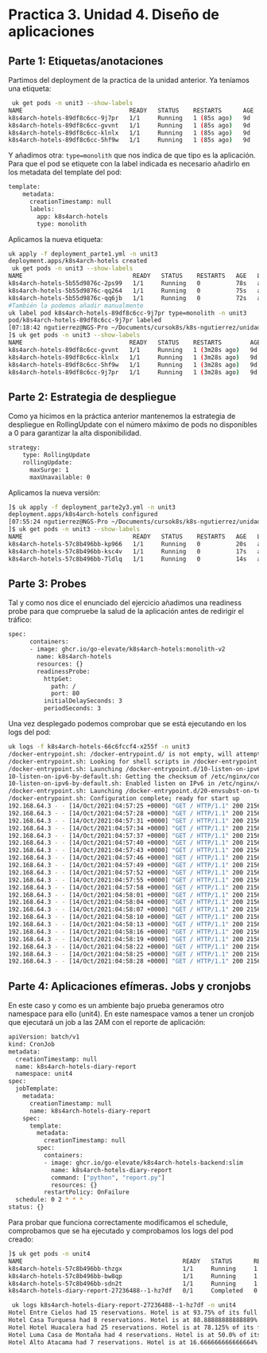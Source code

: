 # Practica 3. Unidad 4. Diseño de aplicaciones

## Parte 1: Etiquetas/anotaciones

Partimos del deployment de la practica de la unidad anterior. Ya teníamos una etiqueta:

```bash
 uk get pods -n unit3 --show-labels
NAME                              READY   STATUS    RESTARTS      AGE   LABELS
k8s4arch-hotels-89df8c6cc-9j7pr   1/1     Running   1 (85s ago)   9d    app=k8s4arch-hotels,pod-template-hash=89df8c6cc
k8s4arch-hotels-89df8c6cc-gvvnt   1/1     Running   1 (85s ago)   9d    app=k8s4arch-hotels,pod-template-hash=89df8c6cc
k8s4arch-hotels-89df8c6cc-klnlx   1/1     Running   1 (85s ago)   9d    app=k8s4arch-hotels,pod-template-hash=89df8c6cc
k8s4arch-hotels-89df8c6cc-5hf9w   1/1     Running   1 (85s ago)   9d    app=k8s4arch-hotels,pod-template-hash=89df8c6cc
```
Y añadimos otra: `type=monolith` que nos indica de que tipo es la aplicación. Para que el pod se etiquete con la label indicada es necesario añadirlo en los metadata del template del pod:

```bash
template:
    metadata:
      creationTimestamp: null
      labels:
        app: k8s4arch-hotels
        type: monolith
```

Aplicamos la nueva etiqueta:

```bash
uk apply -f deployment_parte1.yml -n unit3
deployment.apps/k8s4arch-hotels created
 uk get pods -n unit3 --show-labels
NAME                               READY   STATUS    RESTARTS   AGE   LABELS
k8s4arch-hotels-5b55d9876c-2ps99   1/1     Running   0          78s   app=k8s4arch-hotels,pod-template-hash=5b55d9876c,type=monolith
k8s4arch-hotels-5b55d9876c-qq264   1/1     Running   0          75s   app=k8s4arch-hotels,pod-template-hash=5b55d9876c,type=monolith
k8s4arch-hotels-5b55d9876c-qq6jb   1/1     Running   0          72s   app=k8s4arch-hotels,pod-template-hash=5b55d9876c,type=monolith
#También la podemos añadir manualmente
uk label pod k8s4arch-hotels-89df8c6cc-9j7pr type=monolith -n unit3
pod/k8s4arch-hotels-89df8c6cc-9j7pr labeled
[07:18:42 ngutierrez@NGS-Pro ~/Documents/cursok8s/k8s-ngutierrez/unidad04
]$ uk get pods -n unit3 --show-labels
NAME                              READY   STATUS    RESTARTS        AGE   LABELS
k8s4arch-hotels-89df8c6cc-gvvnt   1/1     Running   1 (3m28s ago)   9d    app=k8s4arch-hotels,pod-template-hash=89df8c6cc
k8s4arch-hotels-89df8c6cc-klnlx   1/1     Running   1 (3m28s ago)   9d    app=k8s4arch-hotels,pod-template-hash=89df8c6cc
k8s4arch-hotels-89df8c6cc-5hf9w   1/1     Running   1 (3m28s ago)   9d    app=k8s4arch-hotels,pod-template-hash=89df8c6cc
k8s4arch-hotels-89df8c6cc-9j7pr   1/1     Running   1 (3m28s ago)   9d    app=k8s4arch-hotels,pod-template-hash=89df8c6cc,type=monolith
```
## Parte 2: Estrategia de despliegue

Como ya hicimos en la práctica anterior mantenemos la estrategia de despliegue en RollingUpdate con el número máximo de pods no disponibles a 0 para garantizar la alta disponibilidad.

```bash
strategy:
    type: RollingUpdate
    rollingUpdate:
      maxSurge: 1
      maxUnavailable: 0
```

Aplicamos la nueva versión:

```bash
]$ uk apply -f deployment_parte2y3.yml -n unit3
deployment.apps/k8s4arch-hotels configured
[07:55:24 ngutierrez@NGS-Pro ~/Documents/cursok8s/k8s-ngutierrez/unidad04
]$ uk get pods -n unit3 --show-labels
NAME                               READY   STATUS    RESTARTS   AGE   LABELS
k8s4arch-hotels-57c8b496bb-kp966   1/1     Running   0          20s   app=k8s4arch-hotels,pod-template-hash=57c8b496bb,type=monolith,version=v2
k8s4arch-hotels-57c8b496bb-ksc4v   1/1     Running   0          17s   app=k8s4arch-hotels,pod-template-hash=57c8b496bb,type=monolith,version=v2
k8s4arch-hotels-57c8b496bb-7ldlq   1/1     Running   0          14s   app=k8s4arch-hotels,pod-template-hash=57c8b496bb,type=monolith,version=v2
```

## Parte 3: Probes

Tal y como nos dice el enunciado del ejercicio añadimos una readiness probe para que compruebe la salud de la aplicación antes de redirigir el tráfico:

```bash
spec:
      containers:
      - image: ghcr.io/go-elevate/k8s4arch-hotels:monolith-v2
        name: k8s4arch-hotels
        resources: {}
        readinessProbe:
          httpGet:
            path: /
            port: 80
          initialDelaySeconds: 3
          periodSeconds: 3
```

Una vez desplegado podemos comprobar que se está ejecutando en los logs del pod:

```bash
uk logs -f k8s4arch-hotels-66c6fccf4-x255f -n unit3
/docker-entrypoint.sh: /docker-entrypoint.d/ is not empty, will attempt to perform configuration
/docker-entrypoint.sh: Looking for shell scripts in /docker-entrypoint.d/
/docker-entrypoint.sh: Launching /docker-entrypoint.d/10-listen-on-ipv6-by-default.sh
10-listen-on-ipv6-by-default.sh: Getting the checksum of /etc/nginx/conf.d/default.conf
10-listen-on-ipv6-by-default.sh: Enabled listen on IPv6 in /etc/nginx/conf.d/default.conf
/docker-entrypoint.sh: Launching /docker-entrypoint.d/20-envsubst-on-templates.sh
/docker-entrypoint.sh: Configuration complete; ready for start up
192.168.64.3 - - [14/Oct/2021:04:57:25 +0000] "GET / HTTP/1.1" 200 2156 "-" "kube-probe/1.22+" "-"
192.168.64.3 - - [14/Oct/2021:04:57:28 +0000] "GET / HTTP/1.1" 200 2156 "-" "kube-probe/1.22+" "-"
192.168.64.3 - - [14/Oct/2021:04:57:31 +0000] "GET / HTTP/1.1" 200 2156 "-" "kube-probe/1.22+" "-"
192.168.64.3 - - [14/Oct/2021:04:57:34 +0000] "GET / HTTP/1.1" 200 2156 "-" "kube-probe/1.22+" "-"
192.168.64.3 - - [14/Oct/2021:04:57:37 +0000] "GET / HTTP/1.1" 200 2156 "-" "kube-probe/1.22+" "-"
192.168.64.3 - - [14/Oct/2021:04:57:40 +0000] "GET / HTTP/1.1" 200 2156 "-" "kube-probe/1.22+" "-"
192.168.64.3 - - [14/Oct/2021:04:57:43 +0000] "GET / HTTP/1.1" 200 2156 "-" "kube-probe/1.22+" "-"
192.168.64.3 - - [14/Oct/2021:04:57:46 +0000] "GET / HTTP/1.1" 200 2156 "-" "kube-probe/1.22+" "-"
192.168.64.3 - - [14/Oct/2021:04:57:49 +0000] "GET / HTTP/1.1" 200 2156 "-" "kube-probe/1.22+" "-"
192.168.64.3 - - [14/Oct/2021:04:57:52 +0000] "GET / HTTP/1.1" 200 2156 "-" "kube-probe/1.22+" "-"
192.168.64.3 - - [14/Oct/2021:04:57:55 +0000] "GET / HTTP/1.1" 200 2156 "-" "kube-probe/1.22+" "-"
192.168.64.3 - - [14/Oct/2021:04:57:58 +0000] "GET / HTTP/1.1" 200 2156 "-" "kube-probe/1.22+" "-"
192.168.64.3 - - [14/Oct/2021:04:58:01 +0000] "GET / HTTP/1.1" 200 2156 "-" "kube-probe/1.22+" "-"
192.168.64.3 - - [14/Oct/2021:04:58:04 +0000] "GET / HTTP/1.1" 200 2156 "-" "kube-probe/1.22+" "-"
192.168.64.3 - - [14/Oct/2021:04:58:07 +0000] "GET / HTTP/1.1" 200 2156 "-" "kube-probe/1.22+" "-"
192.168.64.3 - - [14/Oct/2021:04:58:10 +0000] "GET / HTTP/1.1" 200 2156 "-" "kube-probe/1.22+" "-"
192.168.64.3 - - [14/Oct/2021:04:58:13 +0000] "GET / HTTP/1.1" 200 2156 "-" "kube-probe/1.22+" "-"
192.168.64.3 - - [14/Oct/2021:04:58:16 +0000] "GET / HTTP/1.1" 200 2156 "-" "kube-probe/1.22+" "-"
192.168.64.3 - - [14/Oct/2021:04:58:19 +0000] "GET / HTTP/1.1" 200 2156 "-" "kube-probe/1.22+" "-"
192.168.64.3 - - [14/Oct/2021:04:58:22 +0000] "GET / HTTP/1.1" 200 2156 "-" "kube-probe/1.22+" "-"
192.168.64.3 - - [14/Oct/2021:04:58:25 +0000] "GET / HTTP/1.1" 200 2156 "-" "kube-probe/1.22+" "-"
192.168.64.3 - - [14/Oct/2021:04:58:28 +0000] "GET / HTTP/1.1" 200 2156 "-" "kube-probe/1.22+" "-"
```
## Parte 4: Aplicaciones efímeras. Jobs y cronjobs

En este caso y como es un ambiente bajo prueba generamos otro namespace para ello (unit4). En este namespace vamos a tener un cronjob que ejecutará un job a las 2AM con el reporte de aplicación:

```bash
apiVersion: batch/v1
kind: CronJob
metadata:
  creationTimestamp: null
  name: k8s4arch-hotels-diary-report
  namespace: unit4
spec:
  jobTemplate:
    metadata:
      creationTimestamp: null
      name: k8s4arch-hotels-diary-report
    spec:
      template:
        metadata:
          creationTimestamp: null
        spec:
          containers:
          - image: ghcr.io/go-elevate/k8s4arch-hotels-backend:slim
            name: k8s4arch-hotels-diary-report
            command: ["python", "report.py"]
            resources: {}
          restartPolicy: OnFailure
  schedule: 0 2 * * *
status: {}

```

Para probar que funciona correctamente modificamos el schedule, comprobamos que se ha ejecutado y comprobamos los logs del pod creado:

```bash
]$ uk get pods -n unit4
NAME                                             READY   STATUS      RESTARTS      AGE
k8s4arch-hotels-57c8b496bb-thzgx                 1/1     Running     1 (45m ago)   23h
k8s4arch-hotels-57c8b496bb-bw8qp                 1/1     Running     1 (45m ago)   23h
k8s4arch-hotels-57c8b496bb-sdn2t                 1/1     Running     1 (45m ago)   23h
k8s4arch-hotels-diary-report-27236488--1-hz7df   0/1     Completed   0             6s

 uk logs k8s4arch-hotels-diary-report-27236488--1-hz7df -n unit4
Hotel Entre Cielos had 15 reservations. Hotel is at 93.75% of its full capacity
Hotel Casa Turquesa had 8 reservations. Hotel is at 88.88888888888889% of its full capacity
Hotel Hotel Huacalera had 25 reservations. Hotel is at 78.125% of its full capacity
Hotel Luma Casa de Montaña had 4 reservations. Hotel is at 50.0% of its full capacity
Hotel Alto Atacama had 7 reservations. Hotel is at 16.666666666666664% of its full capacity

```

